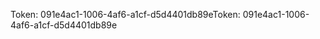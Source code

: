 <span data-ttu-id="ad6e7-101">Token: 091e4ac1-1006-4af6-a1cf-d5d4401db89e</span><span class="sxs-lookup"><span data-stu-id="ad6e7-101">Token: 091e4ac1-1006-4af6-a1cf-d5d4401db89e</span></span>